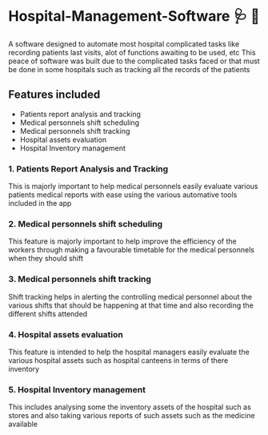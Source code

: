 # Hospital-Management-Software 🩺 🏥
A software designed to automate most hospital complicated tasks like recording patients last visits, alot of functions awaiting to be used, etc
This peace of software was built due to the complicated tasks faced or that must be done in some hospitals such as tracking all the records of the patients
## Features included
- Patients report analysis and tracking
- Medical personnels shift scheduling
- Medical personnels shift tracking
- Hospital assets evaluation
- Hospital Inventory management
### 1. Patients Report Analysis and Tracking
  This is majorly important to help medical personnels easily evaluate various patients medical reports with ease using the various automative tools included in the app
### 2. Medical personnels shift scheduling
  This feature is majorly important to help improve the efficiency of the workers through making a favourable timetable for the medical personnels when they should shift 
### 3. Medical personnels shift tracking
  Shift tracking helps in alerting the controlling medical personnel about the various shifts that should be happening at that time and also recording the different shifts attended
### 4. Hospital assets evaluation
  This feature is intended to help the hospital managers easily evaluate the various hospital assets such as hospital canteens in terms of there inventory
### 5. Hospital Inventory management
  This includes analysing some the inventory assets of the hospital such as stores and also taking various reports of such assets such as the medicine available 

